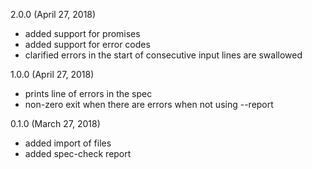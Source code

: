 2.0.0 (April 27, 2018)
 * added support for promises
 * added support for error codes
 * clarified errors in the start of consecutive input lines are swallowed

1.0.0 (April 27, 2018)
 * prints line of errors in the spec
 * non-zero exit when there are errors when not using --report

0.1.0 (March 27, 2018)
 * added import of files
 * added spec-check report
